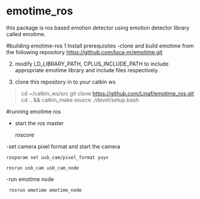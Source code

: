# emotime_ros
this package is ros based emotion detector using emotion detector library called emotime.

#building emotime-ros
1 Install prerequisites
-clone and build emotime from the following repository
https://github.com/luca-m/emotime.git 

2. modify LD_LIBRARY_PATH, CPLUS_INCLUDE_PATH to include appropriate emotime library and include files respectively.

3. clone this repository in to your catkin ws
 > cd ~/catkin_ws/src
 > git clone https://github.com/Linaf/emotime_ros.git
 > cd .. && catkin_make
 > source ./devel/setup.bash 

#running emotime ros
- start the ros master

    roscore

 -set camera pixel format and start the camera

    rosparam set usb_cam/pixel_format yuyv
 
    rosrun usb_cam usb_cam_node
 
 -run emotime node

     rosrun emotime emotime_node
